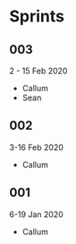 # Sprints

## 003

2 - 15 Feb 2020

* Callum
* Sean

## 002

3-16 Feb 2020

* Callum

## 001

6-19 Jan 2020

* Callum
